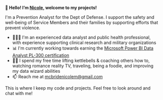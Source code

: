 <b>🌸 Hello! I’m [Nicole](https://www.linkedin.com/in/nicole-michelle-mcbride/), welcome to my projects!</b>

I'm a Prevention Analyst for the Dept of Defense. I support the safety and well-being of Service Members and their families by supporting efforts that prevent violence.

- 👩🏽‍💻 I'm an experienced data analyst and public health professional, with experience supporting clinical research and military organizations
- 📊 I'm currently working towards earning the [Microsoft Power BI Data Analyst PL-300 certification](https://learn.microsoft.com/en-us/credentials/certifications/exams/pl-300/)
- 💪🏽 I spend my free time lifting kettlebells & coaching others how to, watching romance reality TV, traveling, being a foodie, and improving my data wizard abilities
- 📫 Reach me at mcbridenicolem@gmail.com

This is where I keep my code and projects. Feel free to look around and chat with me!
